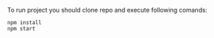 
To run project you should clone repo and execute following comands:
```shell
npm install
npm start
```
